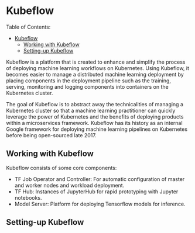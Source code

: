 # Kubeflow

Table of Contents:
- [Kubeflow](#kubeflow)
  - [Working with Kubeflow](#working-with-kubeflow)
  - [Setting-up Kubeflow](#setting-up-kubeflow)

Kubeflow is a platform that is created to enhance and simplify the process of deploying machine learning workflows on Kubernetes. Using Kubeflow, it becomes easier to manage a distributed machine learning deployment by placing components in the deployment pipeline such as the training, serving, monitoring and logging components into containers on the Kubernetes cluster.

The goal of Kubeflow is to abstract away the technicalities of managing a Kubernetes cluster so that a machine learning practitioner can quickly leverage the power of Kubernetes and the benefits of deploying products within a microservices framework. Kubeflow has its history as an internal Google framework for deploying machine learning pipelines on Kubernetes before being open-sourced late 2017.

## Working with Kubeflow
Kubeflow consists of some core components:
- TF Job Operator and Controller: For automatic configuration of master and worker nodes and workload deployment. 
- TF Hub: Instances of JupyterHub for rapid prototyping with Jupyter notebooks.
- Model Server: Platform for deploying Tensorflow models for inference.

## Setting-up Kubeflow
